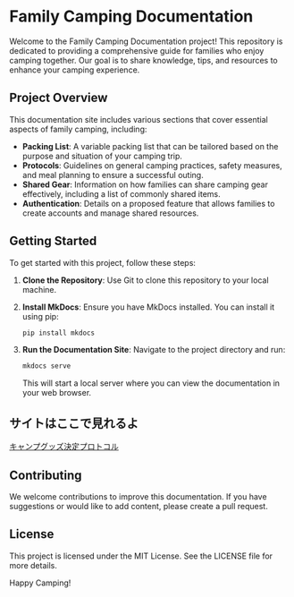 
# Family Camping Documentation

Welcome to the Family Camping Documentation project! This repository is dedicated to providing a comprehensive guide for families who enjoy camping together. Our goal is to share knowledge, tips, and resources to enhance your camping experience.

## Project Overview

This documentation site includes various sections that cover essential aspects of family camping, including:

- **Packing List**: A variable packing list that can be tailored based on the purpose and situation of your camping trip.
- **Protocols**: Guidelines on general camping practices, safety measures, and meal planning to ensure a successful outing.
- **Shared Gear**: Information on how families can share camping gear effectively, including a list of commonly shared items.
- **Authentication**: Details on a proposed feature that allows families to create accounts and manage shared resources.

## Getting Started

To get started with this project, follow these steps:

1. **Clone the Repository**: Use Git to clone this repository to your local machine.
2. **Install MkDocs**: Ensure you have MkDocs installed. You can install it using pip:

   ```bash
   pip install mkdocs
   ```

3. **Run the Documentation Site**: Navigate to the project directory and run:

   ```bash
   mkdocs serve
   ```

   This will start a local server where you can view the documentation in your web browser.

## サイトはここで見れるよ

[キャンプグッズ決定プロトコル](https://partiten794.github.io/family-camping-docs/)

## Contributing

We welcome contributions to improve this documentation. If you have suggestions or would like to add content, please create a pull request.

## License

This project is licensed under the MIT License. See the LICENSE file for more details.

Happy Camping!
